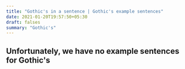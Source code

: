 ```yaml
---
title: "Gothic's in a sentence | Gothic's example sentences"
date: 2021-01-20T19:57:50+05:30
draft: falses
summary: "Gothic's"
---
```

## Unfortunately, we have no example sentences for Gothic's                 
